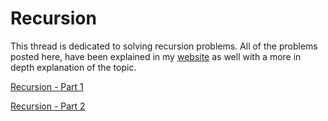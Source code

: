 # Recursion
This thread is dedicated to solving recursion problems.
All of the problems posted here, have been explained in my [website](aevmorfop.co.uk) as well with a more in depth explanation of the topic.

[Recursion - Part 1](http://www.aevmorfop.co.uk/topics/guides)

[Recursion - Part 2](http://www.aevmorfop.co.uk/topics/guides/recursion_part_2)
